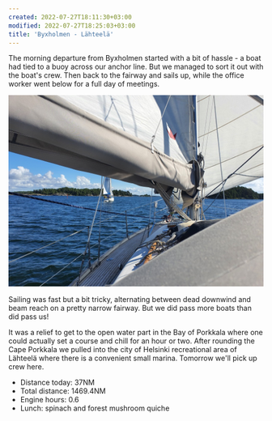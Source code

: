```yaml
---
created: 2022-07-27T18:11:30+03:00
modified: 2022-07-27T18:25:03+03:00
title: 'Byxholmen - Lähteelä'
---
```


The morning departure from Byxholmen started with a bit of hassle - a boat had tied to a buoy across our anchor line. But we managed to sort it out with the boat's crew. Then back to the fairway and sails up, while the office worker went below for a full day of meetings.

![Image](../2022/50215e3a4388496517f021c6d2e9ecbf.jpg) 

Sailing was fast but a bit tricky, alternating between dead downwind and beam reach on a pretty narrow fairway. But we did pass more boats than did pass us!

It was a relief to get to the open water part in the Bay of Porkkala where one could actually set a course and chill for an hour or two. After rounding the Cape Porkkala we pulled into the city of Helsinki recreational area of Lähteelä where there is a convenient small marina. Tomorrow we'll pick up crew here.

* Distance today: 37NM
* Total distance: 1469.4NM
* Engine hours: 0.6
* Lunch: spinach and forest mushroom quiche
